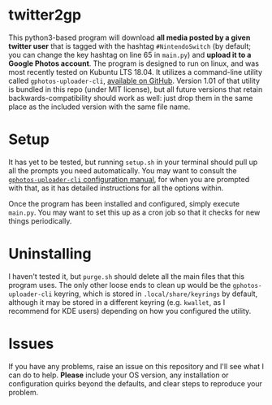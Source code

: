 # twitter2gp
This python3-based program will download **all media posted by a given twitter user** that is tagged with the hashtag `#NintendoSwitch` (by default; you can change the key hashtag on line 65 in `main.py`) and **upload it to a Google Photos account**.
The program is designed to run on linux, and was most recently tested on Kubuntu LTS 18.04. 
It utilizes a command-line utility called `gphotos-uploader-cli`, [available on GitHub](https://github.com/gphotosuploader/gphotos-uploader-cli). Version 1.01 of that utility is bundled in this repo (under MIT license), but all future versions that retain backwards-compatibility should work as well: just drop them in the same place as the included version with the same file name.

# Setup
It has yet to be tested, but running `setup.sh` in your terminal should pull up all the prompts you need automatically. You may want to consult the [`gphotos-uploader-cli` configuration manual](https://github.com/gphotosuploader/gphotos-uploader-cli/blob/master/.docs/configuration.md), for when you are prompted with that, as it has detailed instructions for all the options within.

Once the program has been installed and configured, simply execute `main.py`. You may want to set this up as a cron job so that it checks for new things periodically.

# Uninstalling
I haven't tested it, but `purge.sh` should delete all the main files that this program uses. The only other loose ends to clean up would be the `gphotos-uploader-cli` keyring, which is stored in `.local/share/keyrings` by default, although it may be stored in a different keyring (e.g. `kwallet`, as I recommend for KDE users) depending on how you configured the utility.

# Issues
If you have any problems, raise an issue on this repository and I'll see what I can do to help. **Please** include your OS version, any installation or configuration quirks beyond the defaults, and clear steps to reproduce your problem.
